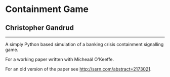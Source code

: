 # Containment Game
## Christopher Gandrud

---

A simply Python based simulation of a banking crisis containment signalling game.

For a working paper written with Mícheaál O'Keeffe.

For an old version of the paper see <http://ssrn.com/abstract=2173021>.